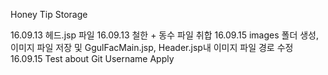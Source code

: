 Honey Tip Storage

16.09.13 헤드.jsp 파일
16.09.13 철한 + 동수 파일 취합 
16.09.15 images 폴더 생성, 이미지 파일 저장 및 GgulFacMain.jsp, Header.jsp내 이미지 파일 경로 수정
16.09.15 Test about Git Username Apply